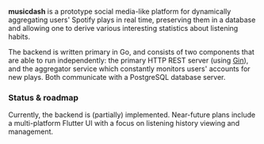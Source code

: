 **musicdash** is a prototype social media-like platform for dynamically aggregating users' Spotify plays in real time, preserving them in a database and allowing one to derive various interesting statistics about listening habits.

The backend is written primary in Go, and consists of two components that are able to run independently: the primary HTTP REST server (using [Gin](https://gin-gonic.com/)), and the aggregator service which constantly monitors users' accounts for new plays. Both communicate with a PostgreSQL database server.

### Status & roadmap

Currently, the backend is (partially) implemented. Near-future plans include a multi-platform Flutter UI with a focus on listening history viewing and management.